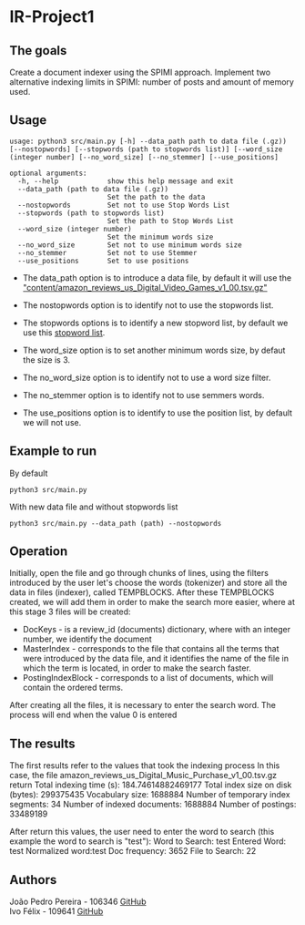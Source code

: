 # IR-Project1

## The goals

Create a document indexer using the SPIMI approach. Implement two alternative indexing limits in SPIMI: number of posts and amount of memory used.



## Usage
```
usage: python3 src/main.py [-h] --data_path path to data file (.gz)) [--nostopwords] [--stopwords (path to stopwords list)] [--word_size (integer number] [--no_word_size] [--no_stemmer] [--use_positions]

optional arguments:
  -h, --help            show this help message and exit
  --data_path (path to data file (.gz))
                        Set the path to the data
  --nostopwords         Set not to use Stop Words List
  --stopwords (path to stopwords list)
                        Set the path to Stop Words List
  --word_size (integer number)
                        Set the minimum words size
  --no_word_size        Set not to use minimum words size
  --no_stemmer          Set not to use Stemmer
  --use_positions       Set to use positions

```

* The data_path option is to introduce a data file, by default it will use the ["content/amazon_reviews_us_Digital_Video_Games_v1_00.tsv.gz"](content/amazon_reviews_us_Digital_Video_Games_v1_00.tsv.gz)

* The nostopwords option is to identify not to use the stopwords list.
* The stopwords options is to identify a new stopword list, by default we use this [stopword list](content/stopwords.txt).
* The word_size option is to set another minimum words size, by defaut the size is 3.
* The no_word_size option is to identify not to use a word size filter.
* The no_stemmer option is to identify not to use semmers words.
* The use_positions option is to identify to use the position list, by default we will not use.


## Example to run

By default
```
python3 src/main.py
```

With new data file and without stopwords list
```
python3 src/main.py --data_path (path) --nostopwords
```


## Operation

Initially, open the file and go through chunks of lines, using the filters introduced by the user let's choose the words (tokenizer) and store all the data in files (indexer), called TEMPBLOCKS.
After these TEMPBLOCKS created, we will add them in order to make the search more easier, where at this stage 3 files will be created:
* DocKeys - is a review_id (documents) dictionary, where with an integer number, we identify the document
* MasterIndex - corresponds to the file that contains all the terms that were introduced by the data file, and it identifies the name of the file in which the term is located, in order to make the search faster.
* PostingIndexBlock - corresponds to a list of documents, which will contain the ordered terms.

After creating all the files, it is necessary to enter the search word.
The process will end when the value 0 is entered 

## The results

The first results refer to the values ​​that took the indexing process
In this case, the file amazon_reviews_us_Digital_Music_Purchase_v1_00.tsv.gz return
    Total indexing time (s): 184.74614882469177
    Total index size on disk (bytes): 299375435
    Vocabulary size: 1688884
    Number of temporary index segments: 34
    Number of indexed documents: 1688884
    Number of postings: 33489189

After return this values, the user need to enter the word to search (this example the word to search is "test"):
    Word to Search:
    test
    Entered Word: test
    Normalized word:test
    Doc frequency: 3652
    File to Search: 22


## Authors

João Pedro Pereira - 106346 [GitHub](https://github.com/joaopedropereiraPP)  
Ivo Félix - 109641 [GitHub](https://github.com/IvoFelix) 



